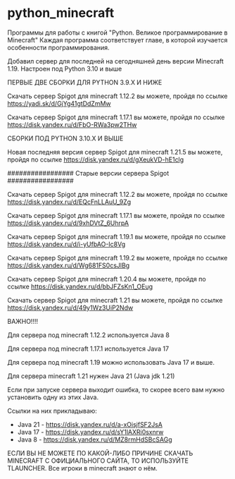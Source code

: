 # python_minecraft
Программы для работы с книгой "Python. Великое программирование в Minecraft"
Каждая программа соответствует главе, в которой изучается особенности программирования.

Добавил сервер для последней на сегодняшней день версии Minecraft 1.19. Настроен под Python 3.10 и выше

ПЕРВЫЕ ДВЕ СБОРКИ ДЛЯ PYTHON 3.9.X И НИЖЕ

Скачать сервер Spigot для minecraft 1.12.2 вы можете, пройдя по ссылке https://yadi.sk/d/GjYg41gtDdZmMw

Скачать сервер Spigot для minecraft 1.17.1 вы можете, пройдя по ссылке https://disk.yandex.ru/d/FbO-RWa3pw2THw


СБОРКИ ПОД PYTHON 3.10.X И ВЫШЕ

Новая последняя версия сервер Spigot для minecraft 1.21.5 вы можете, пройдя по ссылке https://disk.yandex.ru/d/gXeukVD-hE1clg 

#################
Старые версии сервера Spigot
#################

Скачать сервер Spigot для minecraft 1.12.2 вы можете, пройдя по ссылке https://disk.yandex.ru/d/EQcFnLLAuU_9Zg

Скачать сервер Spigot для minecraft 1.17.1 вы можете, пройдя по ссылке https://disk.yandex.ru/d/9xhDVtZ_6UhrpA

Скачать сервер Spigot для minecraft 1.19.1 вы можете, пройдя по ссылке https://disk.yandex.ru/d/i-yUfbAO-Ic8Vg 

Скачать сервер Spigot для minecraft 1.19.2 вы можете, пройдя по ссылке https://disk.yandex.ru/d/Wg681FS0csJlBg

Скачать сервер Spigot для minecraft 1.20.4 вы можете, пройдя по ссылке https://disk.yandex.ru/d/bbJFZsKn1_OEug

Скачать сервер Spigot для minecraft 1.21 вы можете, пройдя по ссылке https://disk.yandex.ru/d/49y1Wz3UiP2Ndw



ВАЖНО!!!!

Для сервера под minecraft 1.12.2 используется Java 8 

Для сервера под minecraft 1.17.1 используется Java 17

Для сервера под minecraft 1.19 можно использовать Java 17 и выше.

Для сервера minecraft 1.21 нужен Java 21 (Java jdk 1.21)

Если при запуске сервера выходит ошибка, то скорее всего вам нужно установить одну из этих Java.

Ссылки на них прикладываю:
- Java 21 - https://disk.yandex.ru/d/a-xOisjfSF2JsA
- Java 17  - https://disk.yandex.ru/d/sY1lAXRi0sxnrw
- Java 8  - https://disk.yandex.ru/d/MZ8rmHdSBcSAGg

ЕСЛИ ВЫ НЕ МОЖЕТЕ ПО КАКОЙ-ЛИБО ПРИЧИНЕ СКАЧАТЬ MINECRAFT С ОФИЦИАЛЬНОГО САЙТА, ТО ИСПОЛЬЗУЙТЕ TLAUNCHER. Все игроки в minecraft знают о нём.
